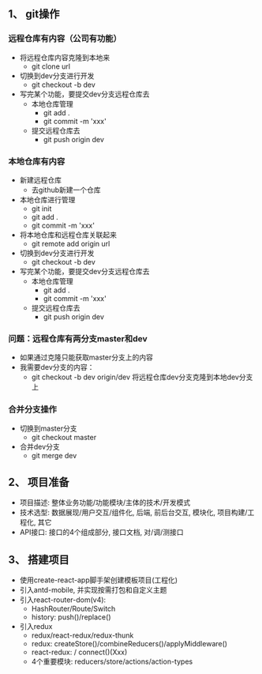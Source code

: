 ## 1、 git操作
### 远程仓库有内容（公司有功能）
* 将远程仓库内容克隆到本地来  
  * git clone url
* 切换到dev分支进行开发
  * git checkout -b dev
* 写完某个功能，要提交dev分支远程仓库去
  * 本地仓库管理
    * git add .
    * git commit -m 'xxx'
  * 提交远程仓库去
    * git push origin dev  
    
### 本地仓库有内容
* 新建远程仓库
  * 去github新建一个仓库
* 本地仓库进行管理
  * git init
  * git add .
  * git commit -m 'xxx'
* 将本地仓库和远程仓库关联起来
  * git remote add origin url
* 切换到dev分支进行开发
  * git checkout -b dev  
* 写完某个功能，要提交dev分支远程仓库去
  * 本地仓库管理
    * git add .
    * git commit -m 'xxx'
  * 提交远程仓库去
    * git push origin dev  
    
### 问题：远程仓库有两分支master和dev
* 如果通过克隆只能获取master分支上的内容
* 我需要dev分支的内容：
  * git checkout -b dev origin/dev  将远程仓库dev分支克隆到本地dev分支上
  
### 合并分支操作
* 切换到master分支
  * git checkout master
* 合并dev分支
  * git merge dev 

## 2、 项目准备
*  项目描述: 整体业务功能/功能模块/主体的技术/开发模式
*  技术选型: 数据展现/用户交互/组件化, 后端, 前后台交互, 模块化, 项目构建/工程化, 其它
*  API接口: 接口的4个组成部分, 接口文档, 对/调/测接口
   

## 3、 搭建项目
* 使用create-react-app脚手架创建模板项目(工程化)
* 引入antd-mobile, 并实现按需打包和自定义主题
* 引入react-router-dom(v4): 
	* HashRouter/Route/Switch
    * history: push()/replace()
* 引入redux
	* redux/react-redux/redux-thunk
	* redux: createStore()/combineReducers()/applyMiddleware()
	* react-redux: <Provider store={store}> / connect()(Xxx)
	* 4个重要模块: reducers/store/actions/action-types
  
  